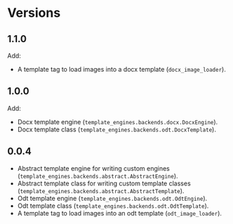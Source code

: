 # Versions

## 1.1.0

Add:

* A template tag to load images into a docx template (`docx_image_loader`).

## 1.0.0

Add:

* Docx template engine (`template_engines.backends.docx.DocxEngine`).
* Docx template class (`template_engines.backends.odt.DocxTemplate`).


## 0.0.4

* Abstract template engine for writing custom engines (`template_engines.backends.abstract.AbstractEngine`).
* Abstract template class for writing custom template classes (`template_engines.backends.abstract.AbstractTemplate`).
* Odt template engine (`template_engines.backends.odt.OdtEngine`).
* Odt template class (`template_engines.backends.odt.OdtTemplate`).
* A template tag to load images into an odt template (`odt_image_loader`).
